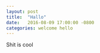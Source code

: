 ```yaml
---
layout: post
title:  "Hallo"
date:   2016-08-09 17:00:00 -0800
categories: welcome hello
---
```

Shit is cool
